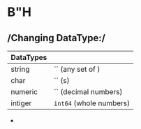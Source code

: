 # B"H

## /Changing DataType:/


|DataTypes||
|---|---|
|string | ``                (any set of )|
|char   | ``                (s)|
|numeric| ``                (decimal numbers)|
|intiger|      `int64`        (whole numbers)|
- 